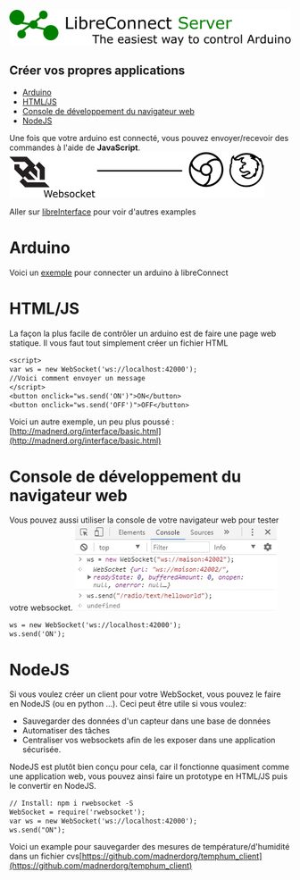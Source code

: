 [![LibreConnect Banner](https://github.com/madnerdorg/libreconnect/raw/master/doc/img/libreconnect_banner.png)](https://madnerdorg.github.io/libreconnect/readme_fr.html) 

Créer vos propres applications
--------------
<!-- TOC -->

- [Arduino](#arduino)
- [HTML/JS](#htmljs)
- [Console de développement du navigateur web](#console-de-développement-du-navigateur-web)
- [NodeJS](#nodejs)

<!-- /TOC -->

Une fois que votre arduino est connecté, vous pouvez envoyer/recevoir des commandes à l'aide de **JavaScript**.         
![Websocket Browsers](../img/websocket_browsers.png)         

Aller sur [libreInterface](https://github.com/madnerdorg/libreinterface) pour voir d'autres examples

# Arduino
Voici un [exemple](https://github.com/madnerdorg/test/blob/master/test/test.ino) pour connecter un arduino à libreConnect

# HTML/JS
La façon la plus facile de contrôler un arduino est de faire une page web statique.
Il vous faut tout simplement créer un fichier HTML
```
<script>
var ws = new WebSocket('ws://localhost:42000');
//Voici comment envoyer un message
</script>
<button onclick="ws.send('ON')">ON</button>
<button onclick="ws.send('OFF')">OFF</button>
```
Voici un autre exemple, un peu plus poussé : [http://madnerd.org/interface/basic.html](http://madnerd.org/interface/basic.html)

# Console de développement du navigateur web
Vous pouvez aussi utiliser la console de votre navigateur web pour tester votre websocket.
![Chrome console](../img/chrome_console.jpg)
```
ws = new WebSocket('ws://localhost:42000');
ws.send('ON');
```

# NodeJS
Si vous voulez créer un client pour votre WebSocket, vous pouvez le faire en NodeJS (ou en python ...). Ceci peut être utile si vous voulez:
* Sauvegarder des données d'un capteur dans une base de données
* Automatiser des tâches
* Centraliser vos websockets afin de les exposer dans une application sécurisée.

NodeJS est plutôt bien conçu pour cela, car il fonctionne quasiment comme une application web, vous pouvez ainsi faire un prototype en HTML/JS puis le convertir en NodeJS.
 
```
// Install: npm i rwebsocket -S
WebSocket = require('rwebsocket');
var ws = new WebSocket('ws://localhost:42000');
ws.send("ON");
```
Voici un example pour sauvegarder des mesures de température/d'humidité dans un fichier cvs[https://github.com/madnerdorg/temphum_client](https://github.com/madnerdorg/temphum_client)

